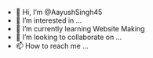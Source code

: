 - 👋 Hi, I’m @AayushSingh45
- 👀 I’m interested in ...
- 🌱 I’m currently learning Website Making
- 💞️ I’m looking to collaborate on ...
- 📫 How to reach me ...

<!---
AayushSingh45/AayushSingh45 is a ✨ special ✨ repository because its `README.md` (this file) appears on your GitHub profile.
You can click the Preview link to take a look at your changes.
--->
